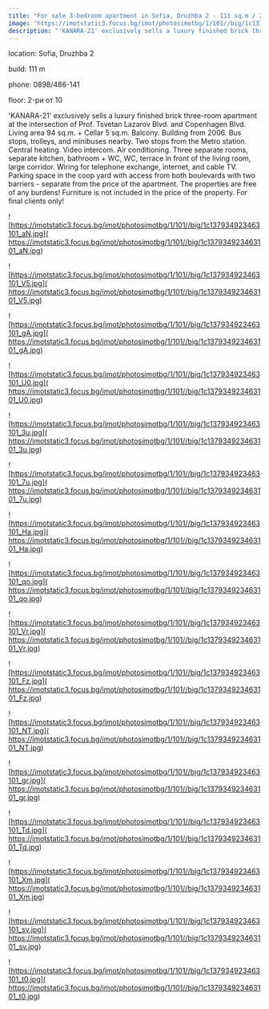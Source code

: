 ```yaml
---
title: "For sale 3-bedroom apartment in Sofia, Druzhba 2 - 111 sq.m / 210000 EUR :: imot.bg Advertisement"
image: "https://imotstatic3.focus.bg/imot/photosimotbg/1/101//big/1c137934923463101_2G.jpg"
description: "'KANARA-21' exclusively sells a luxury finished brick three-room apartment at the intersection of Prof. Tsvetan Lazarov Blvd. and Copenhagen Blvd. Living area 94 sq.m. + Cellar 5 sq.m. Balcony. Building from 2006. Bus stops, trolleys, and minibuses nearby. Two stops from the Metro station. Central heating. Video intercom. Air conditioning. Three separate rooms, separate kitchen, bathroom + WC, WC, terrace in front of the living room, large corridor. Wiring for telephone exchange, internet, and cable TV. Parking space in the coop yard with access from both boulevards with two barriers - separate from the price of the apartment. The properties are free of any burdens! Furniture is not included in the price of the property. For final clients only!"
---
```


location: Sofia, Druzhba 2

build: 111 m

phone: 0898/486-141

floor: 2-ри от 10

'KANARA-21' exclusively sells a luxury finished brick three-room apartment at the intersection of Prof. Tsvetan Lazarov Blvd. and Copenhagen Blvd. Living area 94 sq.m. + Cellar 5 sq.m. Balcony. Building from 2006. Bus stops, trolleys, and minibuses nearby. Two stops from the Metro station. Central heating. Video intercom. Air conditioning. Three separate rooms, separate kitchen, bathroom + WC, WC, terrace in front of the living room, large corridor. Wiring for telephone exchange, internet, and cable TV. Parking space in the coop yard with access from both boulevards with two barriers - separate from the price of the apartment. The properties are free of any burdens! Furniture is not included in the price of the property. For final clients only!


![https://imotstatic3.focus.bg/imot/photosimotbg/1/101//big/1c137934923463101_aN.jpg]( https://imotstatic3.focus.bg/imot/photosimotbg/1/101//big/1c137934923463101_aN.jpg)


![https://imotstatic3.focus.bg/imot/photosimotbg/1/101//big/1c137934923463101_V5.jpg]( https://imotstatic3.focus.bg/imot/photosimotbg/1/101//big/1c137934923463101_V5.jpg)


![https://imotstatic3.focus.bg/imot/photosimotbg/1/101//big/1c137934923463101_gA.jpg]( https://imotstatic3.focus.bg/imot/photosimotbg/1/101//big/1c137934923463101_gA.jpg)


![https://imotstatic3.focus.bg/imot/photosimotbg/1/101//big/1c137934923463101_U0.jpg]( https://imotstatic3.focus.bg/imot/photosimotbg/1/101//big/1c137934923463101_U0.jpg)


![https://imotstatic3.focus.bg/imot/photosimotbg/1/101//big/1c137934923463101_3u.jpg]( https://imotstatic3.focus.bg/imot/photosimotbg/1/101//big/1c137934923463101_3u.jpg)


![https://imotstatic3.focus.bg/imot/photosimotbg/1/101//big/1c137934923463101_7u.jpg]( https://imotstatic3.focus.bg/imot/photosimotbg/1/101//big/1c137934923463101_7u.jpg)


![https://imotstatic3.focus.bg/imot/photosimotbg/1/101//big/1c137934923463101_Ha.jpg]( https://imotstatic3.focus.bg/imot/photosimotbg/1/101//big/1c137934923463101_Ha.jpg)


![https://imotstatic3.focus.bg/imot/photosimotbg/1/101//big/1c137934923463101_qo.jpg]( https://imotstatic3.focus.bg/imot/photosimotbg/1/101//big/1c137934923463101_qo.jpg)


![https://imotstatic3.focus.bg/imot/photosimotbg/1/101//big/1c137934923463101_Vr.jpg]( https://imotstatic3.focus.bg/imot/photosimotbg/1/101//big/1c137934923463101_Vr.jpg)


![https://imotstatic3.focus.bg/imot/photosimotbg/1/101//big/1c137934923463101_Fz.jpg]( https://imotstatic3.focus.bg/imot/photosimotbg/1/101//big/1c137934923463101_Fz.jpg)


![https://imotstatic3.focus.bg/imot/photosimotbg/1/101//big/1c137934923463101_NT.jpg]( https://imotstatic3.focus.bg/imot/photosimotbg/1/101//big/1c137934923463101_NT.jpg)


![https://imotstatic3.focus.bg/imot/photosimotbg/1/101//big/1c137934923463101_gr.jpg]( https://imotstatic3.focus.bg/imot/photosimotbg/1/101//big/1c137934923463101_gr.jpg)


![https://imotstatic3.focus.bg/imot/photosimotbg/1/101//big/1c137934923463101_Td.jpg]( https://imotstatic3.focus.bg/imot/photosimotbg/1/101//big/1c137934923463101_Td.jpg)


![https://imotstatic3.focus.bg/imot/photosimotbg/1/101//big/1c137934923463101_Xm.jpg]( https://imotstatic3.focus.bg/imot/photosimotbg/1/101//big/1c137934923463101_Xm.jpg)


![https://imotstatic3.focus.bg/imot/photosimotbg/1/101//big/1c137934923463101_sv.jpg]( https://imotstatic3.focus.bg/imot/photosimotbg/1/101//big/1c137934923463101_sv.jpg)


![https://imotstatic3.focus.bg/imot/photosimotbg/1/101//big/1c137934923463101_t0.jpg]( https://imotstatic3.focus.bg/imot/photosimotbg/1/101//big/1c137934923463101_t0.jpg)


